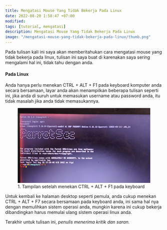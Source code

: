 ```yaml
---
title: Mengatasi Mouse Yang Tidak Bekerja Pada Linux
date: 2022-08-20 1:58:47 +07:00
modified:
tags: [tutorial, mengatasi]
description: Mengatasi Mouse Yang Tidak Bekerja Pada Linux
image: "/mengatasi-mouse-yang-tidak-bekerja-pada-linux/thumb.png"
---
```


Pada tulisan kali ini saya akan memberitahukan cara mengatasi mouse yang tidak bekerja pada linux, tulisan ini saya buat di karenakan saya sering mengalami hal ini, tidak tahu dengan anda.

#### Pada Linux
Anda hanya perlu menekan CTRL + ALT + F1 pada keyboard komputer anda secara bersamaan, layar anda akan menampilkan beberapa tulisan seperti ini, jika anda di suruh untuk memasukan username atau password anda, itu tidak masalah jika anda tidak memasukannya.


<figure>
<img src="https://raw.githubusercontent.com/africode7/rtd/master/_posts/mengatasi-mouse-yang-tidak-bekerja-pada-linux/1.jpg" alt="1. Tampilan CTRL + ALT + F1">
<figcaption>1. Tampilan setelah menekan CTRL + ALT + F1 pada keyboard</figcaption>
</figure>


Untuk kembali ke halaman desktop seperti pemula, anda cukup menekan CTRL + ALT + F7 secara bersamaan pada keyboard anda, ini sama hal nya dengan memulihkan sistem operasi anda, mungkin karena ini cukup bekerja dibandingkan harus memulai ulang sistem operasi linux anda.

Terakhir untuk tulisan ini, _penulis menerima kritik dan saran._
